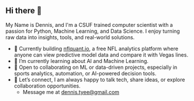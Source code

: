 ## Hi there 👋

My Name is Dennis, and I'm a CSUF trained computer scientist with a passion for Python, Machine Learning, and Data Science. I enjoy turning raw data into insights, tools, and real-world solutions.

- 🔭 Currently building [nflquant.io](https://www.nflquant.io/), a free NFL analytics platform where anyone can view predictive model data and compare it with Vegas lines.
- 🌱 I’m currently learning about AI and Machine Learning.
- 👯 Open to collaborating on ML or data-driven projects, especially in sports analytics, automation, or AI-powered decision tools.
- 💬 Let’s connect, I am always happy to talk tech, share ideas, or explore collaboration opportunities.
  - Message me at dennis.tyee@gmail.com

<!--
**dennistye/dennistye** is a ✨ _special_ ✨ repository because its `README.md` (this file) appears on your GitHub profile.

Here are some ideas to get you started:

- 🔭 I’m currently working on ...
- 🌱 I’m currently learning ...
- 👯 I’m looking to collaborate on ...
- 🤔 I’m looking for help with ...
- 💬 Ask me about ...
- 📫 How to reach me: ...
- 😄 Pronouns: ...
- ⚡ Fun fact: ...
-->
